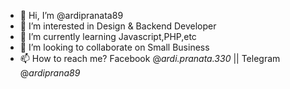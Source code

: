 - 👋 Hi, I’m @ardipranata89
- 👀 I’m interested in Design & Backend Developer
- 🌱 I’m currently learning Javascript,PHP,etc
- 💞️ I’m looking to collaborate on Small Business
- 📫 How to reach me? Facebook @_ardi.pranata.330_ || Telegram @_ardiprana89_

<!---
ardipranata89/ardipranata89 is a ✨ special ✨ repository because its `README.md` (this file) appears on your GitHub profile.
You can click the Preview link to take a look at your changes.
--->
